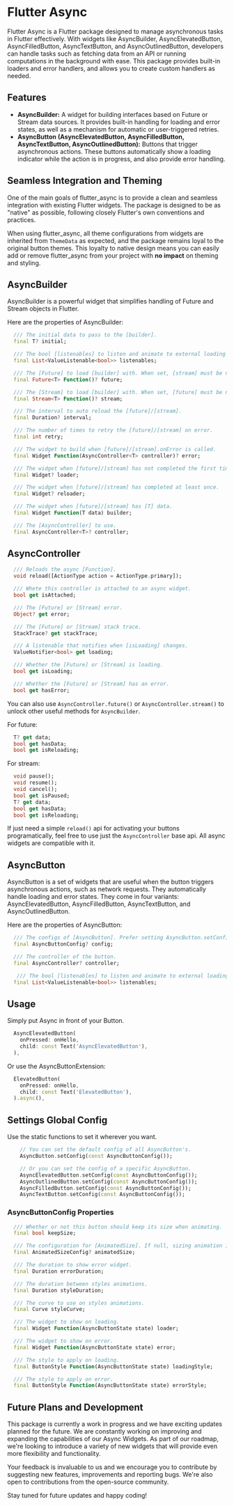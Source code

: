 # Flutter Async

Flutter Async is a Flutter package designed to manage asynchronous tasks in Flutter effectively. With widgets like AsyncBuilder, AsyncElevatedButton, AsyncFilledButton, AsyncTextButton, and AsyncOutlinedButton, developers can handle tasks such as fetching data from an API or running computations in the background with ease. This package provides built-in loaders and error handlers, and allows you to create custom handlers as needed.

## Features

- **AsyncBuilder:** A widget for building interfaces based on Future or Stream data sources. It provides built-in handling for loading and error states, as well as a mechanism for automatic or user-triggered retries.
- **AsyncButton (AsyncElevatedButton, AsyncFilledButton, AsyncTextButton, AsyncOutlinedButton):** Buttons that trigger asynchronous actions. These buttons automatically show a loading indicator while the action is in progress, and also provide error handling.

## Seamless Integration and Theming

One of the main goals of flutter_async is to provide a clean and seamless integration with existing Flutter widgets. The package is designed to be as "native" as possible, following closely Flutter's own conventions and practices.

When using flutter_async, all theme configurations from widgets are inherited from `ThemeData` as expected, and the package remains loyal to the original button themes. This loyalty to native design means you can easily add or remove flutter_async from your project with **no impact** on theming and styling.

## AsyncBuilder

AsyncBuilder is a powerful widget that simplifies handling of Future and Stream objects in Flutter.

Here are the properties of AsyncBuilder:

```dart
  /// The initial data to pass to the [builder].
  final T? initial;

  /// The bool [listenables] to listen and animate to external loading states.
  final List<ValueListenable<bool>> listenables;

  /// The [Future] to load [builder] with. When set, [stream] must be null.
  final Future<T> Function()? future;

  /// The [Stream] to load [builder] with. When set, [future] must be null.
  final Stream<T> Function()? stream;

  /// The interval to auto reload the [future]/[stream].
  final Duration? interval;

  /// The number of times to retry the [future]/[stream] on error.
  final int retry;

  /// The widget to build when [future]/[stream].onError is called.
  final Widget Function(AsyncController<T> controller)? error;

  /// The widget when [future]/[stream] has not completed the first time.
  final Widget? loader;

  /// The widget when [future]/[stream] has completed at least once.
  final Widget? reloader;

  /// The widget when [future]/[stream] has [T] data.
  final Widget Function(T data) builder;

  /// The [AsyncController] to use.
  final AsyncController<T>? controller;
```

## AsyncController

```dart
  /// Reloads the async [Function].
  void reload([ActionType action = ActionType.primary]);

  /// Whete this controller is attached to an async widget.
  bool get isAttached;

  /// The [Future] or [Stream] error.
  Object? get error;

  /// The [Future] or [Stream] stack trace.
  StackTrace? get stackTrace;

  /// A listenable that notifies when [isLoading] changes.
  ValueNotifier<bool> get loading;

  /// Whether the [Future] or [Stream] is loading.
  bool get isLoading;

  /// Whether the [Future] or [Stream] has an error.
  bool get hasError;
```

You can also use `AsyncController.future()` or `AsyncController.stream()` to unlock other
useful methods for `AsyncBuilder`.

For future:

```dart
  T? get data;
  bool get hasData;
  bool get isReloading;
```

For stream:

```dart
  void pause();
  void resume();
  void cancel();
  bool get isPaused;
  T? get data;
  bool get hasData;
  bool get isReloading;
```

If just need a simple `reload()` api for activating your buttons programatically, feel
free to use just the `AsyncController` base api. All async widgets are compatible with it.

## AsyncButton

AsyncButton is a set of widgets that are useful when the button triggers asynchronous actions, such as network requests. They automatically handle loading and error states. They come in four variants: AsyncElevatedButton, AsyncFilledButton, AsyncTextButton, and AsyncOutlinedButton.

Here are the properties of AsyncButton:

```dart
  /// The configs of [AsyncButton]. Prefer setting AsyncButton.setConfig().
  final AsyncButtonConfig? config;

  /// The controller of the button.
  final AsyncController? controller;

   /// The bool [listenables] to listen and animate to external loading states.
  final List<ValueListenable<bool>> listenables;
```

## Usage

Simply put Async in front of your Button.

```dart
  AsyncElevatedButton(
    onPressed: onHello,
    child: const Text('AsyncElevatedButton'),
  ),
```

Or use the AsyncButtonExtension:

```dart
  ElevatedButton(
    onPressed: onHello,
    child: const Text('ElevatedButton'),
  ).async(),
```

## Settings Global Config

Use the static functions to set it wherever you want.

```dart
    // You can set the default config of all AsyncButton's.
    AsyncButton.setConfig(const AsyncButtonConfig());

    // Or you can set the config of a specific AsyncButton.
    AsyncElevatedButton.setConfig(const AsyncButtonConfig());
    AsyncOutlinedButton.setConfig(const AsyncButtonConfig());
    AsyncFilledButton.setConfig(const AsyncButtonConfig());
    AsyncTextButton.setConfig(const AsyncButtonConfig());
```

### AsyncButtonConfig Properties

```dart
  /// Whether or not this button should keep its size when animating.
  final bool keepSize;

  /// The configuration for [AnimatedSize]. If null, sizing animation is ignored.
  final AnimatedSizeConfig? animatedSize;

  /// The duration to show error widget.
  final Duration errorDuration;

  /// The duration between styles animations.
  final Duration styleDuration;

  /// The curve to use on styles animations.
  final Curve styleCurve;

  /// The widget to show on loading.
  final Widget Function(AsyncButtonState state) loader;

  /// The widget to show on error.
  final Widget Function(AsyncButtonState state) error;

  /// The style to apply on loading.
  final ButtonStyle Function(AsyncButtonState state) loadingStyle;

  /// The style to apply on error.
  final ButtonStyle Function(AsyncButtonState state) errorStyle;
```

## Future Plans and Development

This package is currently a work in progress and we have exciting updates planned for the future. We are constantly working on improving and expanding the capabilities of our Async Widgets. As part of our roadmap, we're looking to introduce a variety of new widgets that will provide even more flexibility and functionality.

Your feedback is invaluable to us and we encourage you to contribute by suggesting new features, improvements and reporting bugs. We're also open to contributions from the open-source community.

Stay tuned for future updates and happy coding!
